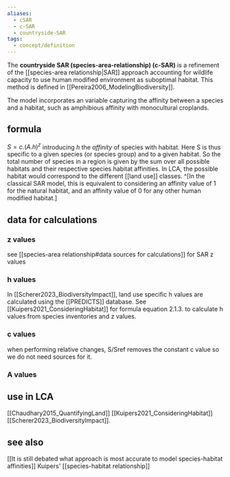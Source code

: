 ```yaml
---
aliases:
  - cSAR
  - c-SAR
  - countryside-SAR
tags:
  - concept/definition
---
```

The **countryside SAR (species-area-relationship) (c-SAR)** is a refinement of the [[species-area relationship|SAR]] approach accounting for wildlife capacity to use human modified environment as suboptimal habitat. This method is defined in [[Pereira2006_ModelingBiodiversity]].

The model incorporates an variable capturing the affinity between a species and a habitat, such as amphibious affinity with monocultural croplands.
## formula
$S=c.(A.h)^z$ introducing $h$ the *affinity* of species with habitat. Here S is thus specific to a given species (or species group) and to a given habitat.
So the total number of species in a region is given by the sum over all possible habitats and their respective species habitat affinities. In LCA, the possible habitat would correspond to the different [[land use]] classes. ^[In the classical SAR model, this is equivalent to considering an affinity value of 1 for the natural habitat, and an affinity value of 0 for any other human modified habitat.]
## data for calculations
### z values
see [[species-area relationship#data sources for calculations]] for SAR z values
### h values
In [[Scherer2023_BiodiversityImpact]], land use specific h values are calculated using the [[PREDICTS]] database. See [[Kuipers2021_ConsideringHabitat]] for formula equation 2.1.3. to calculate h values from species inventories and z values.
 
### c values
when performing relative changes, S/Sref removes the constant c value so we do not need sources for it.
### A values

## use in LCA
[[Chaudhary2015_QuantifyingLand]]
[[Kuipers2021_ConsideringHabitat]]
[[Scherer2023_BiodiversityImpact]].
## see also
[[It is still debated what approach is most accurate to model species-habitat affinities]]
Kuipers' [[species-habitat relationship]]